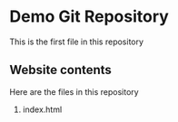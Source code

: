 # Demo Git Repository
This is the first file in this repository

## Website contents

Here are the files in this repository

1. index.html